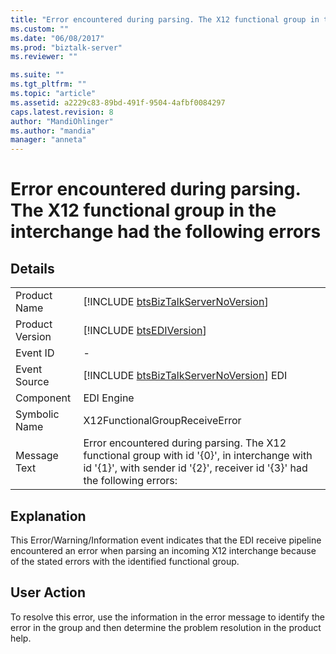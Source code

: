 ```yaml
---
title: "Error encountered during parsing. The X12 functional group in the interchange had the following errors | Microsoft Docs"
ms.custom: ""
ms.date: "06/08/2017"
ms.prod: "biztalk-server"
ms.reviewer: ""

ms.suite: ""
ms.tgt_pltfrm: ""
ms.topic: "article"
ms.assetid: a2229c83-89bd-491f-9504-4afbf0084297
caps.latest.revision: 8
author: "MandiOhlinger"
ms.author: "mandia"
manager: "anneta"
---
```

# Error encountered during parsing. The X12 functional group in the interchange had the following errors
## Details  
  
|                 |                                                                                                                                                                           |
|-----------------|---------------------------------------------------------------------------------------------------------------------------------------------------------------------------|
|  Product Name   |                                            [!INCLUDE [btsBizTalkServerNoVersion](../includes/btsbiztalkservernoversion-md.md)]                                            |
| Product Version |                                                        [!INCLUDE [btsEDIVersion](../includes/btsediversion-md.md)]                                                        |
|    Event ID     |                                                                                     -                                                                                     |
|  Event Source   |                                          [!INCLUDE [btsBizTalkServerNoVersion](../includes/btsbiztalkservernoversion-md.md)] EDI                                          |
|    Component    |                                                                                EDI Engine                                                                                 |
|  Symbolic Name  |                                                                      X12FunctionalGroupReceiveError                                                                       |
|  Message Text   | Error encountered during parsing. The X12 functional group with id '{0}', in interchange with id '{1}', with sender id '{2}', receiver id '{3}' had the following errors: |
  
## Explanation  
 This Error/Warning/Information event indicates that the EDI receive pipeline encountered an error when parsing an incoming X12 interchange because of the stated errors with the identified functional group.  
  
## User Action  
 To resolve this error, use the information in the error message to identify the error in the group and then determine the problem resolution in the product help.